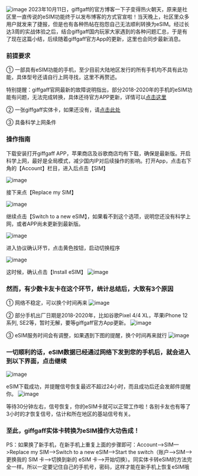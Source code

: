 ![image](https://img.freesim.cc/ggimg/60.png)
2023年10月11日，giffgaff的官方博客一下子变得热火朝天，原来是社区里一直传说的eSIM功能终于以发布博客的方式官宣啦！当天晚上，社区里众多用户就发来了捷报，但是也有各种热帖在抱怨自己无法顺利转换为eSIM。经过长达3周的实战体验之后，结合giffgaff国内玩家大家遇到的各种问题汇总，于是有了现在这篇小结，后续随着giffgaff官方App的更新，这里也会同步最新消息。

### 前提要求
① 一部具有eSIM功能的手机，至少目前大陆地区发行的所有手机均不具有此功能，具体型号还请自行上网寻找，这里不再赘述。

特别提醒：giffgaff官网最新的故障说明指出，部分2018-2020年的手机的eSIM功能有问题，无法完成转换，具体还待官方APP更新，详情可以[点击这里](https://community.giffgaff.com/d/33923194-esim-update-temporary-issue-with-some-phones-released-between-2018-2020)

② 一张giffgaff实体卡，如果还没有，请[点击此处](https://shop.freesim.cc)

③ 具备科学上网条件

### 操作指南
下载安装打开giffgaff APP，苹果商店及谷歌商店均有下载，确保是最新版。开启科学上网，最好是全局模式，减少国内IP对后续操作的影响。打开App，点击右下角的【Account】栏目，进入后点击【SIM】

![image](https://img.freesim.cc/ggimg/61.png)


接下来点【Replace my SIM】

![image](https://img.freesim.cc/ggimg/62.png)

继续点击【Switch to a new eSIM】，如果看不到这个选项，说明您还没有科学上网，或者APP尚未更新到最新版。

![image](https://img.freesim.cc/ggimg/63.png)



进入协议确认环节，点击黄色按钮，启动切换程序

![image](https://img.freesim.cc/ggimg/64.png)



这时候，确认点击【Install eSIM】
![image](https://img.freesim.cc/ggimg/65.png)

### 然而，有少数卡友卡在这个环节，统计总结后，大致有3个原因

① 网络不稳定，可以换个时间再来
![image](https://img.freesim.cc/ggimg/66.png)


② 部分手机出厂日期是2018-2020年，比如谷歌Pixel 4/4 XL，苹果iPhone 12系列, SE2等，暂时无解，要等giffgaff官方App更新。
![image](https://img.freesim.cc/ggimg/67.png)


③ eSIM服务时间会有调整，如果遇到下图的提醒，换个时间再来就行
![image](https://img.freesim.cc/ggimg/68.png)


### 一切顺利的话，eSIM数据已经通过网络下发到您的手机后，就会进入到以下界面，点击继续

![image](https://img.freesim.cc/ggimg/69.png)

eSIM下载成功，并提醒信号恢复最迟不超过24小时，而且成功后还会发邮件提醒你。
![image](https://img.freesim.cc/ggimg/70.png)


等待30分钟左右，信号恢复，你的eSIM卡就可以正常工作啦！各别卡友也有等了3小时的才恢复信号，估计和所在地区的基站信号有关。



### 至此，giffgaff实体卡转换为eSIM操作大功告成！


PS：如果换了新手机，在新手机上重复上面的步骤即可：Account—>SIM—>Replace my SIM—>Switch to a new eSIM—>Start the switch（账户—>SIM—>更换我的 SIM 卡—>切换到新的 eSIM 卡—>开始切换）。同实体卡转eSIM的方法完全一样。所以一定要记住自己的手机号，密码，这样才能在新手机上恢复eSIM哦
